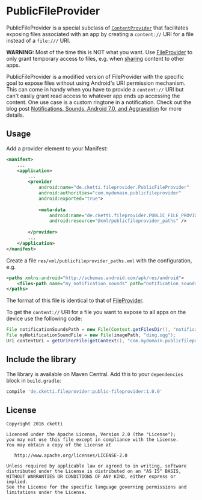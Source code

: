 # PublicFileProvider

PublicFileProvider is a special subclass of [`ContentProvider`](https://developer.android.com/reference/android/content/ContentProvider.html) that facilitates exposing files associated with an app by creating a `content://` URI for a file instead of a `file:///` URI.

**WARNING:** Most of the time this is NOT what you want. Use [FileProvider](https://developer.android.com/reference/android/support/v4/content/FileProvider.html) to only grant temporary access to files, e.g. when [sharing](https://developer.android.com/training/secure-file-sharing/index.html) content to other apps.
 
PublicFileProvider is a modified version of FileProvider with the specific goal to expose files without using Android's URI permission mechanism. This can come in handy when you have to provide a `content://` URI but can't easily grant read access to whatever app ends up accessing the content.
One use case is a custom ringtone in a notification. Check out the blog post [Notifications, Sounds, Android 7.0, and Aggravation](https://commonsware.com/blog/2016/09/07/notifications-sounds-android-7p0-aggravation.html) for more details.


## Usage

Add a provider element to your Manifest:

```xml
<manifest>
    ...
    <application>
        ...
        <provider
            android:name="de.cketti.fileprovider.PublicFileProvider"
            android:authorities="com.mydomain.publicfileprovider"
            android:exported="true">
            
            <meta-data
                android:name="de.cketti.fileprovider.PUBLIC_FILE_PROVIDER_PATHS"
                android:resource="@xml/publicfileprovider_paths" />
        
        </provider>
        ...
    </application>
</manifest>
```

Create a file `res/xml/publicfileprovider_paths.xml` with the configuration, e.g.

```xml
<paths xmlns:android="http://schemas.android.com/apk/res/android">
    <files-path name="my_notification_sounds" path="notification_sounds/"/>
</paths>
```
The format of this file is identical to that of [FileProvider](https://developer.android.com/reference/android/support/v4/content/FileProvider.html).

To get the `content://` URI for a file you want to expose to all apps on the device use the following code:

```java
File notificationSoundsPath = new File(Context.getFilesDir(), "notification_sounds");
File myNotificationSoundFile = new File(imagePath, "ding.ogg");
Uri contentUri = getUriForFile(getContext(), "com.mydomain.publicfileprovider", myNotificationSoundFile);
```


## Include the library

The library is available on Maven Central. Add this to your `dependencies` block in `build.gradle`:

```groovy
compile 'de.cketti.fileprovider:public-fileprovider:1.0.0'
```


## License

    Copyright 2016 cketti

    Licensed under the Apache License, Version 2.0 (the "License");
    you may not use this file except in compliance with the License.
    You may obtain a copy of the License at

       http://www.apache.org/licenses/LICENSE-2.0

    Unless required by applicable law or agreed to in writing, software
    distributed under the License is distributed on an "AS IS" BASIS,
    WITHOUT WARRANTIES OR CONDITIONS OF ANY KIND, either express or implied.
    See the License for the specific language governing permissions and
    limitations under the License.
